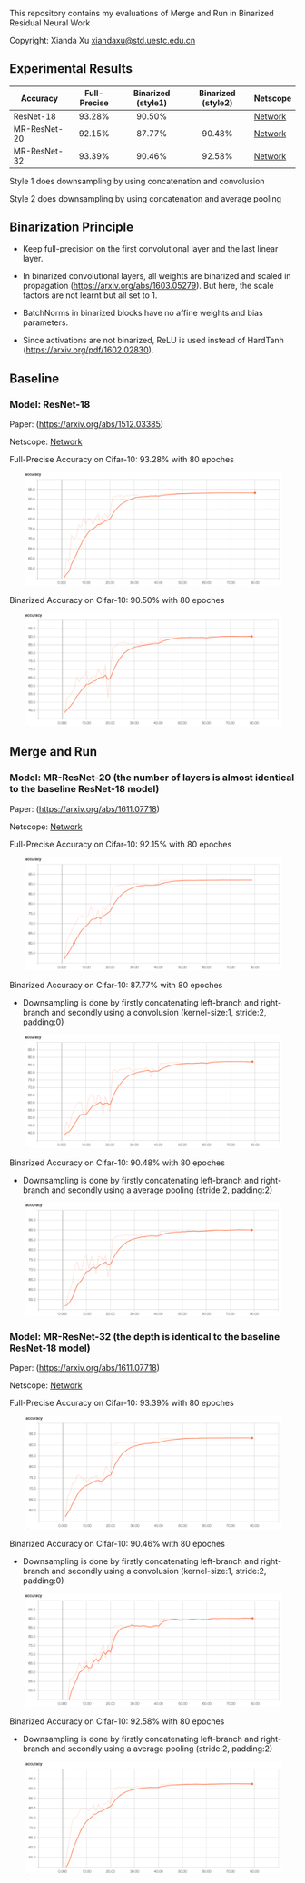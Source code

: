 This repository contains my evaluations of Merge and Run in Binarized Residual Neural Work

Copyright: Xianda Xu xiandaxu@std.uestc.edu.cn

Experimental Results
--------

| Accuracy         | Full-Precise           | Binarized (style1)  | Binarized (style2)  | Netscope          |
| ---------------- |:----------------------:|:-------------------:|:-------------------:|:------------------|           
| ResNet-18        | 93.28%                 | 90.50%              |                     | [Network](http://ethereon.github.io/netscope/#/gist/20db0c9bcdf859d2ffa0a5a55fe9b979)       |
| MR-ResNet-20     | 92.15%                 | 87.77%              | 90.48%              | [Network](http://ethereon.github.io/netscope/#/gist/46029162791a6f9b6a9e54e7742c12d4)       |
| MR-ResNet-32     | 93.39%                 | 90.46%              | 92.58%              | [Network](http://ethereon.github.io/netscope/#/gist/02d5971a830d6c71a8a96a0a65ab3016)       |  

Style 1 does downsampling by using concatenation and convolusion

Style 2 does downsampling by using concatenation and average pooling

Binarization Principle
---------

* Keep full-precision on the first convolutional layer and the last linear layer.

* In binarized convolutional layers, all weights are binarized and scaled in propagation (https://arxiv.org/abs/1603.05279). But here, the scale factors are not learnt but all set to 1.

* BatchNorms in binarized blocks have no affine weights and bias parameters.

* Since activations are not binarized, ReLU is used instead of HardTanh (https://arxiv.org/pdf/1602.02830).

Baseline
--------
### Model: ResNet-18

Paper: (https://arxiv.org/abs/1512.03385)

Netscope: [Network](http://ethereon.github.io/netscope/#/gist/20db0c9bcdf859d2ffa0a5a55fe9b979)

Full-Precise Accuracy on Cifar-10: 93.28% with 80 epoches

<div align=center><img width="453" height="200" src="https://github.com/brycexu/MR-Residual-Net/blob/master/Images/Base.png"/></div>

Binarized Accuracy on Cifar-10: 90.50% with 80 epoches

<div align=center><img width="453" height="200" src="https://github.com/brycexu/MR-Residual-Net/blob/master/Images/Base (binarized).png"/></div>

Merge and Run
---------
### Model: MR-ResNet-20 (the number of layers is almost identical to the baseline ResNet-18 model)

Paper: (https://arxiv.org/abs/1611.07718)

Netscope: [Network](http://ethereon.github.io/netscope/#/gist/46029162791a6f9b6a9e54e7742c12d4)

Full-Precise Accuracy on Cifar-10: 92.15% with 80 epoches

<div align=center><img width="453" height="200" src="https://github.com/brycexu/MR-Residual-Net/blob/master/Images/MR.png"/></div>

Binarized Accuracy on Cifar-10: 87.77% with 80 epoches

* Downsampling is done by firstly concatenating left-branch and right-branch and secondly using a convolusion (kernel-size:1, stride:2, padding:0)

<div align=center><img width="453" height="200" src="https://github.com/brycexu/MR-Residual-Net/blob/master/Images/MR-18 (binarized, conv).png"/></div>

Binarized Accuracy on Cifar-10: 90.48% with 80 epoches

* Downsampling is done by firstly concatenating left-branch and right-branch and secondly using a average pooling (stride:2, padding:2)

<div align=center><img width="453" height="200" src="https://github.com/brycexu/MR-Residual-Net/blob/master/Images/MR-18 (binarized, avg).png"/></div>

### Model: MR-ResNet-32 (the depth is identical to the baseline ResNet-18 model)

Paper: (https://arxiv.org/abs/1611.07718)

Netscope: [Network](http://ethereon.github.io/netscope/#/gist/02d5971a830d6c71a8a96a0a65ab3016)

Full-Precise Accuracy on Cifar-10: 93.39% with 80 epoches

<div align=center><img width="453" height="200" src="https://github.com/brycexu/MR-Residual-Net/blob/master/Images/MR-32.png"/></div>

Binarized Accuracy on Cifar-10: 90.46% with 80 epoches

* Downsampling is done by firstly concatenating left-branch and right-branch and secondly using a convolusion (kernel-size:1, stride:2, padding:0)

<div align=center><img width="453" height="200" src="https://github.com/brycexu/MR-Residual-Net/blob/master/Images/MR-32 (binarized, conv).png"/></div>

Binarized Accuracy on Cifar-10: 92.58% with 80 epoches

* Downsampling is done by firstly concatenating left-branch and right-branch and secondly using a average pooling (stride:2, padding:2)

<div align=center><img width="453" height="200" src="https://github.com/brycexu/MR-Residual-Net/blob/master/Images/MR-32 (binarized, avg).png"/></div>






















